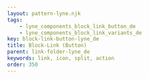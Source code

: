 ```yaml
---
layout: pattern-lyne.njk
tags: 
    - lyne_components_block_link_button_de
    - lyne_components_block_link_variants_de
key: block-link-button-lyne_de
title: Block-Link (Button)
parent: link-folder-lyne_de
keywords: link, icon, split, action
order: 350
---
```

